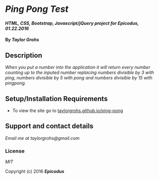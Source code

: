 # _Ping Pong Test_

#### _HTML, CSS, Bootstrap, Javascript/jQuery project for Epicodus, 01.22.2016_

#### By _**Taylor Grohs**_

## Description

_When you put a number into the application it will return every number counting up to the inputed number replacing numbers divisible by 3 with ping, numbers divisible by 5 with pong and numbers divisible by 15 with pingpong._

## Setup/Installation Requirements

* To view the site go to [taylorgrohs.github.io/ping-pong](http://taylorgrohs.github.io/ping-pong)


## Support and contact details

_Email me at taylorgrohs@gmail.com_


### License

*MIT*

Copyright (c) 2016 **_Epicodus_**
